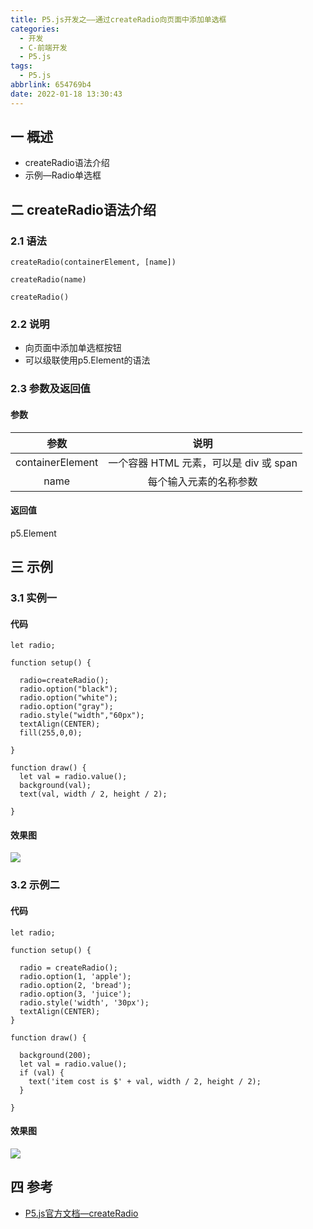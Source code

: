 ```yaml
---
title: P5.js开发之——通过createRadio向页面中添加单选框
categories:
  - 开发
  - C-前端开发
  - P5.js
tags:
  - P5.js
abbrlink: 654769b4
date: 2022-01-18 13:30:43
---
```

## 一 概述

* createRadio语法介绍
* 示例—Radio单选框

<!--more-->

## 二 createRadio语法介绍

### 2.1 语法

```
createRadio(containerElement, [name])
```

```
createRadio(name)
```

```
createRadio()
```

### 2.2 说明

* 向页面中添加单选框按钮
* 可以级联使用p5.Element的语法

### 2.3 参数及返回值

#### 参数

|       参数       |                  说明                  |
| :--------------: | :------------------------------------: |
| containerElement | 一个容器 HTML 元素，可以是 div 或 span |
|       name       |         每个输入元素的名称参数         |

#### 返回值

p5.Element

## 三 示例

### 3.1 实例一

#### 代码

```
let radio;

function setup() {

  radio=createRadio();
  radio.option("black");
  radio.option("white");
  radio.option("gray");
  radio.style("width","60px");
  textAlign(CENTER);
  fill(255,0,0);
  
}

function draw() {
  let val = radio.value();
  background(val);
  text(val, width / 2, height / 2);

}
```

#### 效果图

![][1]

###  3.2 示例二

#### 代码

```
let radio;

function setup() {

  radio = createRadio();
  radio.option(1, 'apple');
  radio.option(2, 'bread');
  radio.option(3, 'juice');
  radio.style('width', '30px');
  textAlign(CENTER);
}

function draw() {

  background(200);
  let val = radio.value();
  if (val) {
    text('item cost is $' + val, width / 2, height / 2);
  }

}
```

#### 效果图
![][2]

## 四 参考
* [P5.js官方文档—createRadio](https://p5js.org/zh-Hans/reference/#/p5/createRadio)



[1]:https://fastly.jsdelivr.net/gh/PGzxc/CDN@master/blog-p5js/p5js-createradio-sample1.gif
[2]:https://fastly.jsdelivr.net/gh/PGzxc/CDN@master/blog-p5js/p5js-createradio-sample2.gif